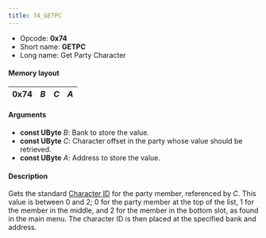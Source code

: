 ```yaml
---
title: 74_GETPC
---
```


- Opcode: **0x74**
- Short name: **GETPC**
- Long name: Get Party Character

#### Memory layout

| 0x74 | *B* | *C* | *A* |
|------|-----|-----|-----|

#### Arguments

- **const UByte** *B*: Bank to store the value.
- **const UByte** *C*: Character offset in the party whose value should be retrieved.
- **const UByte** *A*: Address to store the value.

#### Description

Gets the standard [Character ID](../../Character_ID.md) for the party member, referenced by *C*. This value is between 0 and 2; 0 for the party member at the top of the list, 1 for the member in the middle, and 2 for the member in the bottom slot, as found in the main menu. The character ID is then placed at the specified bank and address.
